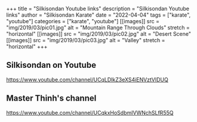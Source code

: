 +++
title = "Silkisondan Youtube links"
description = "Silkisondan Youtube links"
author = "Silkisondan Karate"
date = "2022-04-04"
tags = ["karate", "youtube"]
categories = ["karate", "youtube"]
[[images]]
  src = "img/2019/03/pic01.jpg"
  alt = "Mountain Range Through Clouds"
  stretch = "horizontal"
[[images]]
  src = "img/2019/03/pic02.jpg"
  alt = "Desert Scene"
[[images]]
  src = "img/2019/03/pic03.jpg"
  alt = "Valley"
  stretch = "horizontal"
+++

## Silkisondan on Youtube

https://www.youtube.com/channel/UCqLDIkZ3eXS4iENVztVIDUQ

## Master Thinh's channel
https://www.youtube.com/channel/UCqkxHoSdbmIVWNchSLfR55Q

